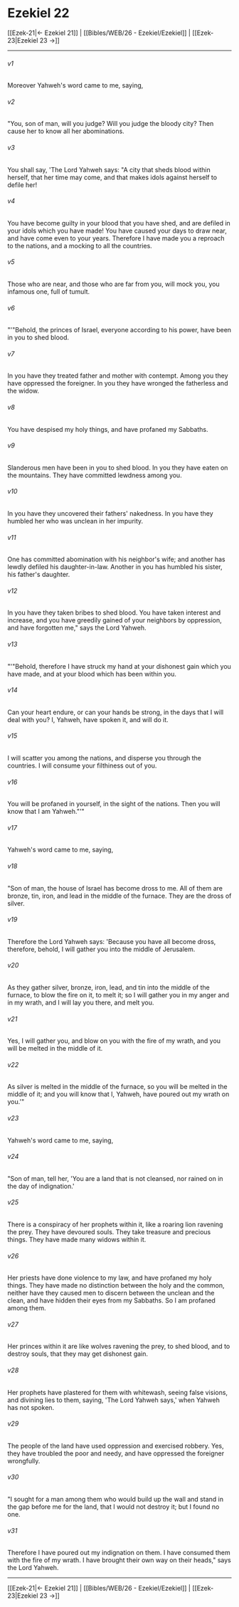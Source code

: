 # Ezekiel 22

[[Ezek-21|← Ezekiel 21]] | [[Bibles/WEB/26 - Ezekiel/Ezekiel]] | [[Ezek-23|Ezekiel 23 →]]
***



###### v1 
Moreover Yahweh's word came to me, saying, 

###### v2 
"You, son of man, will you judge? Will you judge the bloody city? Then cause her to know all her abominations. 

###### v3 
You shall say, 'The Lord Yahweh says: "A city that sheds blood within herself, that her time may come, and that makes idols against herself to defile her! 

###### v4 
You have become guilty in your blood that you have shed, and are defiled in your idols which you have made! You have caused your days to draw near, and have come even to your years. Therefore I have made you a reproach to the nations, and a mocking to all the countries. 

###### v5 
Those who are near, and those who are far from you, will mock you, you infamous one, full of tumult. 

###### v6 
"'"Behold, the princes of Israel, everyone according to his power, have been in you to shed blood. 

###### v7 
In you have they treated father and mother with contempt. Among you they have oppressed the foreigner. In you they have wronged the fatherless and the widow. 

###### v8 
You have despised my holy things, and have profaned my Sabbaths. 

###### v9 
Slanderous men have been in you to shed blood. In you they have eaten on the mountains. They have committed lewdness among you. 

###### v10 
In you have they uncovered their fathers' nakedness. In you have they humbled her who was unclean in her impurity. 

###### v11 
One has committed abomination with his neighbor's wife; and another has lewdly defiled his daughter-in-law. Another in you has humbled his sister, his father's daughter. 

###### v12 
In you have they taken bribes to shed blood. You have taken interest and increase, and you have greedily gained of your neighbors by oppression, and have forgotten me," says the Lord Yahweh. 

###### v13 
"'"Behold, therefore I have struck my hand at your dishonest gain which you have made, and at your blood which has been within you. 

###### v14 
Can your heart endure, or can your hands be strong, in the days that I will deal with you? I, Yahweh, have spoken it, and will do it. 

###### v15 
I will scatter you among the nations, and disperse you through the countries. I will consume your filthiness out of you. 

###### v16 
You will be profaned in yourself, in the sight of the nations. Then you will know that I am Yahweh."'" 

###### v17 
Yahweh's word came to me, saying, 

###### v18 
"Son of man, the house of Israel has become dross to me. All of them are bronze, tin, iron, and lead in the middle of the furnace. They are the dross of silver. 

###### v19 
Therefore the Lord Yahweh says: 'Because you have all become dross, therefore, behold, I will gather you into the middle of Jerusalem. 

###### v20 
As they gather silver, bronze, iron, lead, and tin into the middle of the furnace, to blow the fire on it, to melt it; so I will gather you in my anger and in my wrath, and I will lay you there, and melt you. 

###### v21 
Yes, I will gather you, and blow on you with the fire of my wrath, and you will be melted in the middle of it. 

###### v22 
As silver is melted in the middle of the furnace, so you will be melted in the middle of it; and you will know that I, Yahweh, have poured out my wrath on you.'" 

###### v23 
Yahweh's word came to me, saying, 

###### v24 
"Son of man, tell her, 'You are a land that is not cleansed, nor rained on in the day of indignation.' 

###### v25 
There is a conspiracy of her prophets within it, like a roaring lion ravening the prey. They have devoured souls. They take treasure and precious things. They have made many widows within it. 

###### v26 
Her priests have done violence to my law, and have profaned my holy things. They have made no distinction between the holy and the common, neither have they caused men to discern between the unclean and the clean, and have hidden their eyes from my Sabbaths. So I am profaned among them. 

###### v27 
Her princes within it are like wolves ravening the prey, to shed blood, and to destroy souls, that they may get dishonest gain. 

###### v28 
Her prophets have plastered for them with whitewash, seeing false visions, and divining lies to them, saying, 'The Lord Yahweh says,' when Yahweh has not spoken. 

###### v29 
The people of the land have used oppression and exercised robbery. Yes, they have troubled the poor and needy, and have oppressed the foreigner wrongfully. 

###### v30 
"I sought for a man among them who would build up the wall and stand in the gap before me for the land, that I would not destroy it; but I found no one. 

###### v31 
Therefore I have poured out my indignation on them. I have consumed them with the fire of my wrath. I have brought their own way on their heads," says the Lord Yahweh.

***
[[Ezek-21|← Ezekiel 21]] | [[Bibles/WEB/26 - Ezekiel/Ezekiel]] | [[Ezek-23|Ezekiel 23 →]]
